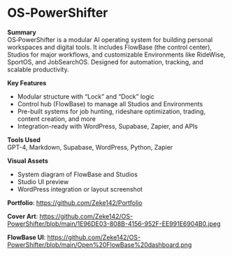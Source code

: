 # OS‑PowerShifter

**Summary**  
OS‑PowerShifter is a modular AI operating system for building personal workspaces and digital tools. It includes FlowBase (the control center), Studios for major workflows, and customizable Environments like RideWise, SportOS, and JobSearchOS. Designed for automation, tracking, and scalable productivity.

**Key Features**
- Modular structure with “Lock” and “Dock” logic
- Control hub (FlowBase) to manage all Studios and Environments
- Pre-built systems for job hunting, rideshare optimization, trading, content creation, and more
- Integration-ready with WordPress, Supabase, Zapier, and APIs

**Tools Used**  
GPT-4, Markdown, Supabase, WordPress, Python, Zapier

**Visual Assets**
- System diagram of FlowBase and Studios  
- Studio UI preview  
- WordPress integration or layout screenshot

**Portfolio**: https://github.com/Zeke142/Portfolio

**Cover Art**:
https://github.com/Zeke142/OS-PowerShifter/blob/main/1E96DE03-808B-4156-952F-EE991E6904B0.jpeg

**FlowBase UI**:
https://github.com/Zeke142/OS-PowerShifter/blob/main/Open%20FlowBase%20dashboard.png
